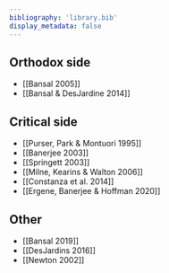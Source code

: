 ```yaml
---
bibliography: 'library.bib'
display_metadata: false
---
```


## Orthodox side

* [[Bansal 2005]]
* [[Bansal & DesJardine 2014]]

## Critical side

* [[Purser, Park & Montuori 1995]]
* [[Banerjee 2003]]
* [[Springett 2003]]
* [[Milne, Kearins & Walton 2006]]
* [[Constanza et al. 2014]]
* [[Ergene, Banerjee & Hoffman 2020]]

## Other

* [[Bansal 2019]]
* [[DesJardins 2016]]
* [[Newton 2002]]